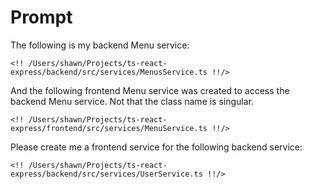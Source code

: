 # Prompt

The following is my backend Menu service:

```
<!! /Users/shawn/Projects/ts-react-express/backend/src/services/MenusService.ts !!/>
```

And the following frontend Menu service was created to access the backend Menu service.  Not that the class name is singular.

```
<!! /Users/shawn/Projects/ts-react-express/frontend/src/services/MenuService.ts !!/>
```

Please create me a frontend service for the following backend service:

```
<!! /Users/shawn/Projects/ts-react-express/backend/src/services/UserService.ts !!/>
```
